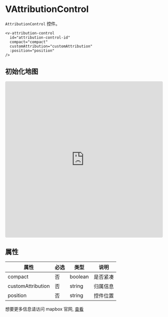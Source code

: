 # VAttributionControl

`AttributionControl` 控件。

```
<v-attribution-control
  id="attribution-control-id"
  compact="compact"
  customAttribution="customAttribution"
  :position="position"
/>
```

## 初始化地图

<iframe src="https://codesandbox.io/embed/mapvue-vmap-5d689r?fontsize=14&hidenavigation=1&module=%2Fsrc%2FApp.vue&theme=dark"
     style="width:100%; height:500px; border:0; border-radius: 4px; overflow:hidden;"
     title="mapvue/vmap"
     allow="accelerometer; ambient-light-sensor; camera; encrypted-media; geolocation; gyroscope; hid; microphone; midi; payment; usb; vr; xr-spatial-tracking"
     sandbox="allow-forms allow-modals allow-popups allow-presentation allow-same-origin allow-scripts"
   ></iframe>

## 属性

| 属性              | 必选 | 类型    | 说明     |
| ----------------- | ---- | ------- | -------- |
| compact           | 否   | boolean | 是否紧凑 |
| customAttribution | 否   | string  | 归属信息 |
| position          | 否   | string  | 控件位置 |

想要更多信息请访问 mapbox 官网, [查看](https://docs.mapbox.com/mapbox-gl-js/api/markers/#attributioncontrol)
